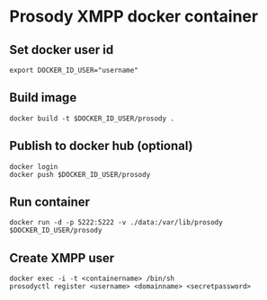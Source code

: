 # Prosody XMPP docker container

## Set docker user id
    export DOCKER_ID_USER="username"

## Build image
    docker build -t $DOCKER_ID_USER/prosody .

## Publish to docker hub (optional)
    docker login
    docker push $DOCKER_ID_USER/prosody

## Run container 
    docker run -d -p 5222:5222 -v ./data:/var/lib/prosody $DOCKER_ID_USER/prosody

## Create XMPP user
    docker exec -i -t <containername> /bin/sh
    prosodyctl register <username> <domainname> <secretpassword>
